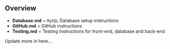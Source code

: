 ## Overview
- **Database.md** = `MySQL` Database setup instructions
- **GitHub.md** = GitHub instructions
- **Testing.md** = Testing instructions for front-end, database and back-end

Update more in here... 